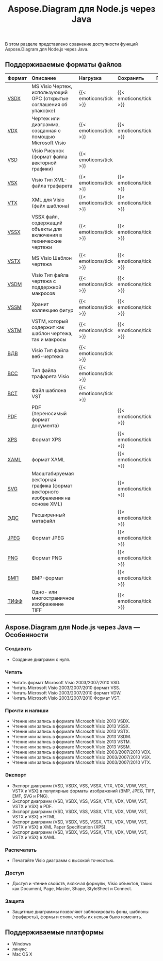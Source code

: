 ﻿---
title: Aspose.Diagram для Node.js через Java
type: docs
weight: 10
url: /ru/java/aspose-diagram-for-node-js-via-java-features/
description: Visio Diagram Node.js via Java API feature list include read, write, export, print and access Microsoft Visio 2003, 2007, 2010, 2013, VSD, VSSM, VSTX, VSSM, VST formats.
---
В этом разделе представлено сравнение доступности функций Aspose.Diagram для Node.js через Java.
## **Поддерживаемые форматы файлов**

|**Формат**|**Описание**|**Нагрузка**|**Сохранять**|**Примечания**|
|:- |:- |:- |:- |:- |
|[VSDX](https://docs.fileformat.com/visio/vsdx/)|MS Visio Чертеж, использующий OPC (открытые соглашения об упаковке)|{{< emoticons/tick >}}|{{< emoticons/tick >}}||
|[VDX](https://docs.fileformat.com/visio/vdx/)|Чертеж или диаграмма, созданная с помощью Microsoft Visio|{{< emoticons/tick >}}|{{< emoticons/tick >}}||
|[VSD](https://docs.fileformat.com/visio/vsd/)|Visio Рисунок (формат файла векторной графики)|{{< emoticons/tick >}}|||
|[VSX](https://docs.fileformat.com/visio/vsx/)|Visio Тип XML-файла трафарета|{{< emoticons/tick >}}|{{< emoticons/tick >}}||
|[VTX](https://docs.fileformat.com/visio/vtx/)|XML для Visio (файл шаблона)|{{< emoticons/tick >}}|{{< emoticons/tick >}}||
|[VSSX](https://docs.fileformat.com/visio/vssx/)|VSSX файл, содержащий объекты для включения в технические чертежи|{{< emoticons/tick >}}|{{< emoticons/tick >}}||
|[VSTX](https://docs.fileformat.com/visio/vstx/)|MS Visio Шаблон чертежа|{{< emoticons/tick >}}|{{< emoticons/tick >}}||
|[VSDM](https://docs.fileformat.com/visio/vsdm/)|Visio Тип файла чертежа с поддержкой макросов|{{< emoticons/tick >}}|{{< emoticons/tick >}}||
|[VSSM](https://docs.fileformat.com/visio/vssm/)|Хранит коллекцию фигур|{{< emoticons/tick >}}|{{< emoticons/tick >}}||
|[VSTM](https://docs.fileformat.com/visio/vstm/)|VSTM, который содержит как шаблон чертежа, так и макросы|{{< emoticons/tick >}}|{{< emoticons/tick >}}||
|[ВДВ](https://docs.fileformat.com/visio/vdw/)|Visio Тип файла веб-чертежа|{{< emoticons/tick >}}|||
|[ВСС](https://docs.fileformat.com/visio/vss/)|Тип файла трафарета Visio|{{< emoticons/tick >}}|||
|[ВСТ](https://docs.fileformat.com/visio/vst/)|Файл шаблона VST|{{< emoticons/tick >}}|||
|[PDF](https://docs.fileformat.com/pdf/)|PDF (переносимый формат документа)||{{< emoticons/tick >}}||
|[XPS](https://docs.fileformat.com/page-description-language/xps/)|Формат XPS||{{< emoticons/tick >}}||
|[XAML](https://docs.fileformat.com/web/xaml/)|формат XAML||{{< emoticons/tick >}}||
|[SVG](https://docs.fileformat.com/specification/page-description-language/svg/)|Масштабируемая векторная графика (формат векторного изображения на основе XML)||{{< emoticons/tick >}}||
|[ЭДС](https://docs.fileformat.com/image/emf/)|Расширенный метафайл||{{< emoticons/tick >}}||
|[JPEG](https://docs.fileformat.com/image/jpeg/)|Формат JPEG||{{< emoticons/tick >}}||
|[PNG](https://docs.fileformat.com/image/png/)|Формат PNG||{{< emoticons/tick >}}||
|[БМП](https://docs.fileformat.com/image/bmp/)|BMP-формат||{{< emoticons/tick >}}||
|[ТИФФ](https://docs.fileformat.com/image/tiff/)|Одно- или многостраничное изображение TIFF||{{< emoticons/tick >}}||
## **Aspose.Diagram для Node.js через Java — Особенности**
### **Создавать**
- Создание диаграмм с нуля.
### **Читать**
- Читать формат Microsoft Visio 2003/2007/2010 VSD.
- Читать Microsoft Visio 2003/2007/2010 формат VSS.
- Читать Microsoft Visio 2003/2007/2010 формат VDW.
- Читать Microsoft Visio 2003/2007/2010 Формат VST.
### **Прочти и напиши**
- Чтение или запись в формате Microsoft Visio 2013 VSDX.
- Чтение или запись в формате Microsoft Visio 2013 VSSX.
- Чтение или запись в формате Microsoft Visio 2013 VSTX.
- Чтение или запись в формате Microsoft Visio 2013 VSDM.
- Чтение или запись в формате Microsoft Visio 2013 VSTM.
- Чтение или запись в формате Microsoft Visio 2013 VSSM.
- Чтение или запись в формате Microsoft Visio 2003/2007/2010 VDX.
- Чтение или запись в формате Microsoft Visio 2003/2007/2010 VSX.
- Чтение или запись в формате Microsoft Visio 2003/2007/2010 VTX.
### **Экспорт**
- Экспорт диаграмм (VSD, VSDX, VSS, VSSX, VTX, VDX, VDW, VST, VSTX и VSX) в популярные форматы изображений (BMP, JPEG, TIFF, EMF, SVG и PNG).
- Экспорт диаграмм (VSD, VSDX, VSS, VSSX, VTX, VDX, VDW, VST, VSTX и VSX) в PDF.
- Экспорт диаграмм (VSD, VSDX, VSS, VSSX, VTX, VDX, VDW, VST, VSTX и VSX) в HTML.
- Экспорт диаграмм (VSD, VSDX, VSS, VSSX, VTX, VDX, VDW, VST, VSTX и VSX) в XML Paper Specification (XPS).
- Экспорт диаграмм (VSD, VSDX, VSS, VSSX, VTX, VDX, VDW, VST, VSTX и VSX) в XAML.
### **Распечатать**
- Печатайте Visio диаграмм с высокой точностью.
### **Доступ**
- Доступ и чтение свойств, включая формулы, Visio объектов, таких как Document, Page, Master, Shape, StyleSheet и Connect.
### **Защита**
- Защитные диаграммы позволяют заблокировать фоны, шаблоны (трафареты), формы и стили, чтобы их нельзя было изменить.
## **Поддерживаемые платформы**
- Windows
- линукс
- Mac OS X

